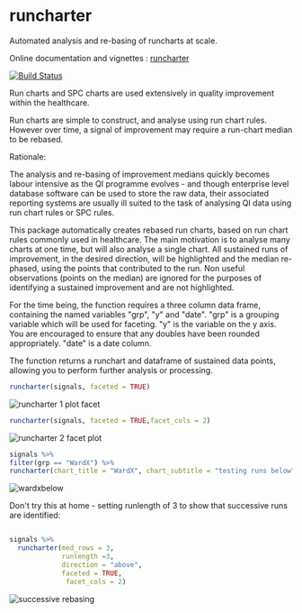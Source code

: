 # runcharter
Automated  analysis and re-basing of  runcharts at scale.

Online documentation and vignettes : [runcharter](https://www.johnmackintosh.com/runcharter/)

[![Build Status](https://travis-ci.org/johnmackintosh/runcharter.svg?branch=Master)](https://travis-ci.org/johnmackintosh/runcharter)

Run charts  and SPC charts are used extensively in quality improvement within the healthcare.

Run charts are simple to construct, and analyse using run chart rules.
However over time, a signal of improvement may require a run-chart median to be rebased. 

Rationale:

The analysis and re-basing of improvement medians quickly becomes labour intensive as the QI programme evolves - and though enterprise level database software can be used to store the raw data, their associated reporting systems are usually ill suited to the task of analysing QI data using run chart rules or SPC rules.


This package automatically creates rebased run charts, based on run chart rules commonly used in healthcare.
The main motivation is to analyse many charts at one time, but will also analyse a single chart. 
All sustained runs of improvement, in the desired direction, will be highlighted and the median re-phased, using the points that contributed to the run. 
Non useful observations (points on the median) are ignored for the purposes of identifying a sustained improvement and are not highlighted. 


 For the time being, the function requires a three column data frame, containing the named variables "grp", "y" and "date".
 "grp" is a grouping variable which will be used for faceting. 
 "y" is the variable on the y axis. 
 You are encouraged to ensure that any doubles have been rounded appropriately.
 "date" is a date column.
 
 The function returns  a runchart and  dataframe of sustained data points, allowing you to perform further analysis or processing. 
 
 ```r
 runcharter(signals, faceted = TRUE)

 ```

![runcharter 1 plot facet](https://user-images.githubusercontent.com/3278367/49329156-eb721800-f572-11e8-8c13-91590f40a9c1.png)


```r
runcharter(signals, faceted = TRUE,facet_cols = 2)
```

![runcharter 2 facet plot](https://user-images.githubusercontent.com/3278367/49329166-0cd30400-f573-11e8-8add-1a02ab437266.png)


```r
signals %>%
filter(grp == "WardX") %>%
runcharter(chart_title = "WardX", chart_subtitle = "testing runs below")
```
![wardxbelow](https://user-images.githubusercontent.com/3278367/49329213-8ec32d00-f573-11e8-80e0-5a65734bdb20.png)

Don't try this at home - setting runlength of 3 to show that successive runs are identified:

```r

signals %>% 
  runcharter(med_rows = 3,
             runlength =3, 
             direction = "above",
             faceted = TRUE,
              facet_cols = 2)
```

![successive rebasing](https://user-images.githubusercontent.com/3278367/49333222-ca311c00-f5b2-11e8-8256-4db9dee878d5.png)


